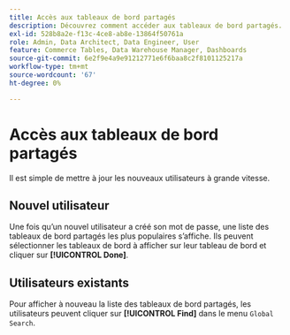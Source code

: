 ```yaml
---
title: Accès aux tableaux de bord partagés
description: Découvrez comment accéder aux tableaux de bord partagés.
exl-id: 528b8a2e-f13c-4ce8-ab8e-13864f50761a
role: Admin, Data Architect, Data Engineer, User
feature: Commerce Tables, Data Warehouse Manager, Dashboards
source-git-commit: 6e2f9e4a9e91212771e6f6baa8c2f8101125217a
workflow-type: tm+mt
source-wordcount: '67'
ht-degree: 0%

---
```


# Accès aux tableaux de bord partagés

Il est simple de mettre à jour les nouveaux utilisateurs à grande vitesse.

## Nouvel utilisateur

Une fois qu’un nouvel utilisateur a créé son mot de passe, une liste des tableaux de bord partagés les plus populaires s’affiche. Ils peuvent sélectionner les tableaux de bord à afficher sur leur tableau de bord et cliquer sur **[!UICONTROL Done]**.

## Utilisateurs existants

Pour afficher à nouveau la liste des tableaux de bord partagés, les utilisateurs peuvent cliquer sur **[!UICONTROL Find]** dans le menu `Global Search`.
